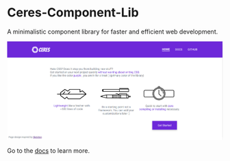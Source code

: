 # Ceres-Component-Lib
A minimalistic component library for faster and efficient web development.

![Screenshot](https://github.com/purvasheth/Ceres-Component-Lib/blob/master/images/srceenshot.PNG)

Go to the [docs](https://purvasheth.github.io/Ceres-Component-Lib/docs.html) to learn more.
